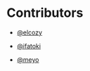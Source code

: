 # Contributors
-  [@elcozy](https://github.com/elcozy)

-  [@ifatoki](https://github.com/ifatoki)

-  [@meyo](https://github.com/japhmayor)
